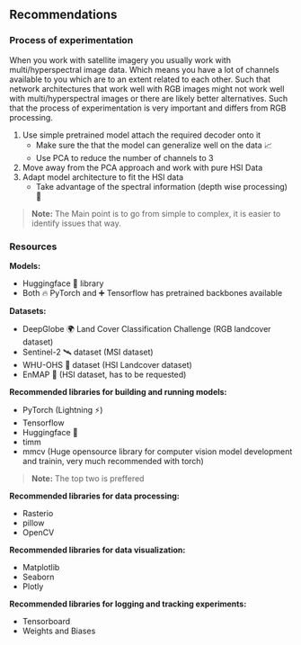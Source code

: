 ## Recommendations

### Process of experimentation

When you work with satellite imagery you usually work with multi/hyperspectral image data. Which means you have a lot of channels available to you which are to an extent related to each other. Such that network architectures that work well with RGB images might not work well with multi/hyperspectral images or there are likely better alternatives. Such that the process of experimentation is very important and differs from RGB processing.

1. Use simple pretrained model attach the required decoder onto it
    - Make sure the that the model can generalize well on the data 📈
    - Use PCA to reduce the number of channels to 3 
2. Move away from the PCA approach and work with pure HSI Data
3. Adapt model architecture to fit the HSI data
    - Take advantage of the spectral information (depth wise processing) 💪

>**Note:** The Main point is to go from simple to complex, it is easier to identify issues that way.
    

### Resources

**Models:**
- Huggingface 🤗 library
- Both 🔥 PyTorch and ➕ Tensorflow has pretrained backbones available

**Datasets:**
- DeepGlobe 🌍 Land Cover Classification Challenge (RGB landcover dataset)
- Sentinel-2 🛰️ dataset (MSI dataset)
- WHU-OHS 🧊 dataset (HSI Landcover dataset)
- EnMAP 📡 (HSI dataset, has to be requested)

**Recommended libraries for building and running models:**
- PyTorch (Lightning ⚡)
- Tensorflow
- Huggingface 🤗
- timm
- mmcv (Huge opensource library for computer vision model development and trainin, very much recommended with torch)

>**Note:** The top two is preffered

**Recommended libraries for data processing:**
- Rasterio
- pillow
- OpenCV

**Recommended libraries for data visualization:**
- Matplotlib
- Seaborn
- Plotly

**Recommended libraries for logging and tracking experiments:**
- Tensorboard
- Weights and Biases

